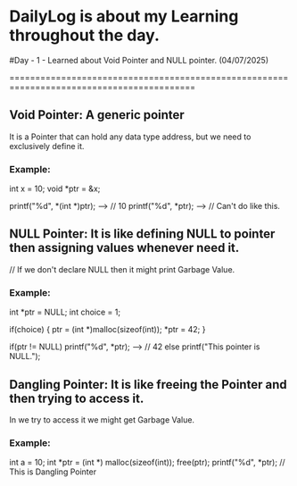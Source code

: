 # DailyLog is about my Learning throughout the day.

#Day - 1        -  Learned about Void Pointer and NULL pointer.
(04/07/2025)

==========================================================================================

## Void Pointer: A generic pointer
It is a Pointer that can hold any data type address, but we need to exclusively define it.

### Example:

int x = 10;
void *ptr = &x;

printf("%d", *(int *)ptr); --> // 10
printf("%d", *ptr); --> // Can't do like this.

## NULL Pointer: It is like defining NULL to pointer then assigning values whenever need it.
// If we don't declare NULL then it might print Garbage Value.

### Example:

int *ptr = NULL;
int choice = 1;

if(choice) {
  ptr = (int *)malloc(sizeof(int));
  *ptr = 42;
}

if(ptr != NULL) 
  printf("%d", *ptr); --> // 42
else
  printf("This pointer is NULL.");

## Dangling Pointer: It is like freeing the Pointer and then trying to access it.
In we try to access it we might get Garbage Value.

### Example:

int a = 10;
int *ptr = (int *) malloc(sizeof(int));
free(ptr);
printf("%d", *ptr); // This is Dangling Pointer